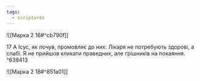 ```yaml
---
tags:
  - scriptures
---
```


![[Марка 2 16#^cb790f]]

17 А Ісус, як почув, промовляє до них: Лікаря не потребують здорові, а слабі. Я не прийшов кликати праведних, але грішників на покаяння. ^638413

![[Марка 2 18#^851a01]]